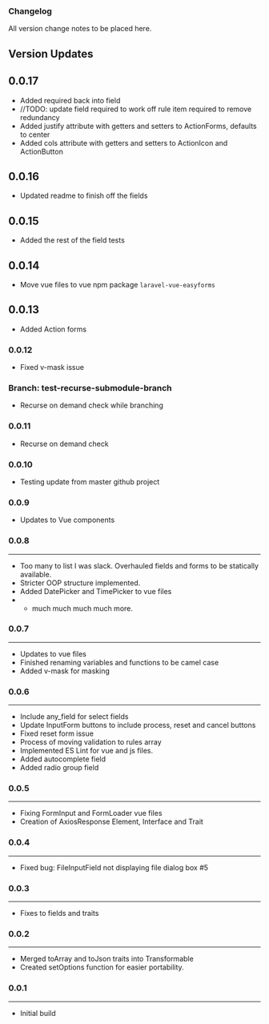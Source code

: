 ### Changelog

All version change notes to be placed here.

## Version Updates

## 0.0.17
- Added required back into field 
- //TODO: update field required to work off rule item required to remove redundancy
- Added justify attribute with getters and setters to ActionForms, defaults to center
- Added cols attribute with getters and setters to ActionIcon and ActionButton

## 0.0.16
- Updated readme to finish off the fields

## 0.0.15
- Added the rest of the field tests

## 0.0.14
- Move vue files to vue npm package `laravel-vue-easyforms`

## 0.0.13
- Added Action forms

### 0.0.12
- Fixed v-mask issue

### Branch: test-recurse-submodule-branch
- Recurse on demand check while branching

### 0.0.11
- Recurse on demand check

### 0.0.10
- Testing update from master github project

### 0.0.9
- Updates to Vue components

### 0.0.8
---
-  Too many to list I was slack. Overhauled fields and forms to be statically available.
-  Stricter OOP structure implemented.
-  Added DatePicker and TimePicker to vue files
-  + much much much much more.


### 0.0.7
---
-  Updates to vue files
-  Finished renaming variables and functions to be camel case
-  Added v-mask for masking

### 0.0.6
---
-  Include any_field for select fields
-  Update InputForm buttons to include process, reset and cancel buttons
-  Fixed reset form issue
-  Process of moving validation to rules array
-  Implemented ES Lint for vue and js files.
-  Added autocomplete field
-  Added radio group field

### 0.0.5
---
-  Fixing FormInput and FormLoader vue files
-  Creation of AxiosResponse Element, Interface and Trait

### 0.0.4
---
-  Fixed bug: FileInputField not displaying file dialog box #5

### 0.0.3
---
- Fixes to fields and traits

### 0.0.2
---
- Merged toArray and toJson traits into Transformable
- Created setOptions function for easier portability.

### 0.0.1
---
- Initial build
